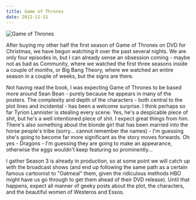 ```yaml
---
title: Game of Thrones
date: 2012-12-31
---
```


![Game of Thrones](https://source.unsplash.com/2aFp6EWWs58/1600x900)

After buying my other half the first season of Game of Thrones on DVD for Christmas, we have begun watching it over the past several nights. We are only four episodes in, but I can already sense an obsession coming - maybe not as bad as Community, where we watched the first three seasons inside a couple of months, or Big Bang Theory, where we watched an entire season in a couple of weeks, but the signs are there.

Not having read the book, I was expecting Game of Thrones to be based more around Sean Bean - purely because he appears in many of the posters. The complexity and depth of the characters - both central to the plot lines and incidental - has been a welcome surprise. I think perhaps so far Tyrion Lannister is stealing every scene. Yes, he's a despicable piece of shit, but he's a well intentioned piece of shit. I expect great things from him. There's also something about the blonde girl that has been married into the horse people's tribe (sorry... cannot remember the names) - I'm guessing she's going to become far more significant as the story moves forwards. Oh yes - Dragons - I'm guessing they are going to make an appearance, otherwise the eggs wouldn't keep featuring so prominently...

I gather Season 3 is already in production, so at some point we will catch up with the broadcast shows (and end up following the same path as a certain famous cartoonist to "Oatmeal" them, given the ridiculous methods HBO might have us go through to get them ahead of their DVD release). Until that happens, expect all manner of geeky posts about the plot, the characters, and the beautiful women of Westeros and Essos.